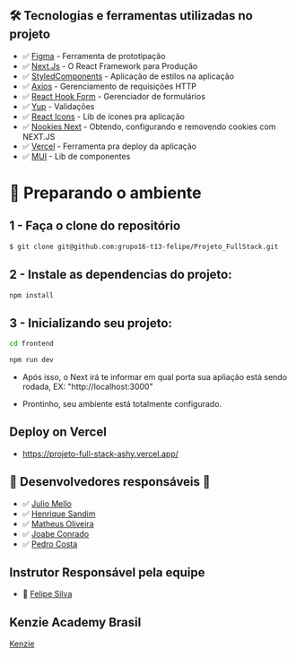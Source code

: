 ## 🛠 Tecnologias e ferramentas utilizadas no projeto

- ✅ [Figma](https://www.figma.com/) - Ferramenta de prototipação
- ✅ [Next.Js](https://nextjs.org/docs) - O React Framework para Produção
- ✅ [StyledComponents](https://styled-components.com/) - Aplicação de estilos na aplicação
- ✅ [Axios](https://axios-http.com/ptbr/docs/intro) - Gerenciamento de requisições HTTP
- ✅ [React Hook Form](https://reactrouter.com/) - Gerenciador de formulários
- ✅ [Yup](https://www.npmjs.com/package/yup) - Validações
- ✅ [React Icons](https://react-icons.github.io/react-icons/) - Lib de ícones pra aplicação
- ✅ [Nookies Next](https://www.npmjs.com/package/nookies) - Obtendo, configurando e removendo cookies com NEXT.JS
- ✅ [Vercel](https://vercel.com/) - Ferramenta pra deploy da aplicação
- ✅ [MUI](https://mui.com/pt/) - Lib de componentes

# 🎲 Preparando o ambiente

## 1 - Faça o clone do repositório

```bash
$ git clone git@github.com:grupo16-t13-felipe/Projeto_FullStack.git
```

## 2 - Instale as dependencias do projeto:

```bash
npm install
```

## 3 - Inicializando seu projeto:

```bash
cd frontend

npm run dev
```

- Após isso, o Next irá te informar em qual porta sua apliação está sendo rodada, EX: "http://localhost:3000"

- Prontinho, seu ambiente está totalmente configurado.

## Deploy on Vercel
 - https://projeto-full-stack-ashy.vercel.app/

## 👥 Desenvolvedores responsáveis 👥 ## 

- ✅ [Julio Mello](https://github.com/juliomello93)
- ✅ [Henrique Sandim](https://github.com/HenriqueSandim)
- ✅ [Matheus Oliveira](https://github.com/mt011997)
- ✅ [Joabe Conrado](https://github.com/JoabeConrado19)
- ✅ [Pedro Costa](https://github.com/pedrocosta2)
 
## Instrutor Responsável pela equipe
- 👥 [Felipe Silva](https://github.com/flp-ads)

## Kenzie Academy Brasil
[Kenzie](https://kenzie.com.br/quem-somos?utm_term=kenzie+academy&utm_campaign=INSC-PER-2022-TERMOS-MARCA-SEARCH&utm_source=adwords&utm_medium=google-ads&hsa_acc=2166776305&hsa_cam=15853756022&hsa_grp=137371409172&hsa_ad=648094279880&hsa_src=g&gad=1&gclid=Cj0KCQjw6cKiBhD5ARIsAKXUdyYEIK6wHbdJVYcZrvs__hDHpGLFqvbn6MoHqlouXRq0357JBuhBUVcaAs5aEALw_wcB)
